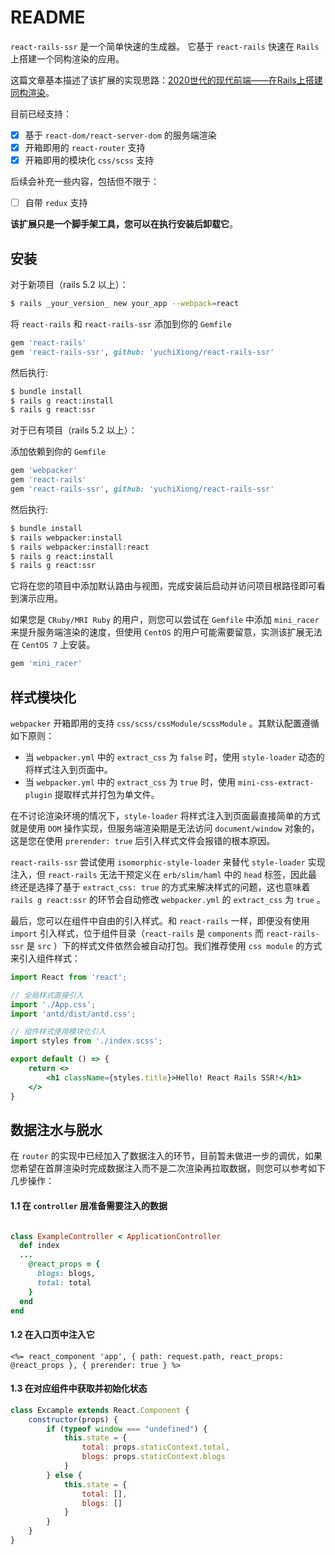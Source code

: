 # README

`react-rails-ssr` 是一个简单快速的生成器。 它基于 `react-rails` 快速在 `Rails` 上搭建一个同构渲染的应用。

这篇文章基本描述了该扩展的实现思路：[2020世代的现代前端——在Rails上搭建同构渲染](https://burogu.bubuyu.top/blogs/47)。

目前已经支持：

- [x] 基于 `react-dom/react-server-dom` 的服务端渲染
- [x] 开箱即用的 `react-router` 支持
- [x] 开箱即用的模块化 `css/scss` 支持

后续会补充一些内容，包括但不限于：

- [ ] 自带 `redux` 支持

**该扩展只是一个脚手架工具，您可以在执行安装后卸载它**。

## 安装

对于新项目（rails 5.2 以上）：

```bash
$ rails _your_version_ new your_app --webpack=react
```

将 `react-rails` 和 `react-rails-ssr` 添加到你的 `Gemfile`

```ruby
gem 'react-rails'
gem 'react-rails-ssr', github: 'yuchiXiong/react-rails-ssr'
```

然后执行:

```bash
$ bundle install
$ rails g react:install
$ rails g react:ssr
```

对于已有项目（rails 5.2 以上）：

添加依赖到你的 `Gemfile`

```ruby
gem 'webpacker'
gem 'react-rails'
gem 'react-rails-ssr', github: 'yuchiXiong/react-rails-ssr'
```

然后执行:

```bash
$ bundle install
$ rails webpacker:install
$ rails webpacker:install:react
$ rails g react:install
$ rails g react:ssr
```

它将在您的项目中添加默认路由与视图，完成安装后启动并访问项目根路径即可看到演示应用。

如果您是 `CRuby/MRI Ruby` 的用户，则您可以尝试在 `Gemfile` 中添加 `mini_racer` 来提升服务端渲染的速度，但使用 `CentOS` 的用户可能需要留意，实测该扩展无法在 `CentOS 7` 上安装。

```ruby
gem 'mini_racer'
```

## 样式模块化

`webpacker` 开箱即用的支持 `css/scss/cssModule/scssModule` 。其默认配置遵循如下原则：

- 当 `webpacker.yml` 中的 `extract_css` 为 `false` 时，使用 `style-loader` 动态的将样式注入到页面中。
- 当 `webpacker.yml` 中的 `extract_css` 为 `true` 时，使用 `mini-css-extract-plugin` 提取样式并打包为单文件。

在不讨论渲染环境的情况下，`style-loader` 将样式注入到页面最直接简单的方式就是使用 `DOM` 操作实现，但服务端渲染期是无法访问 `document/window`
对象的，这是您在使用 `prerender: true` 后引入样式文件会报错的根本原因。

`react-rails-ssr` 尝试使用 `isomorphic-style-loader` 来替代 `style-loader` 实现注入，但 `react-rails` 无法干预定义在 `erb/slim/haml`
中的 `head` 标签，因此最终还是选择了基于 `extract_css: true` 的方式来解决样式的问题，这也意味着 `rails g react:ssr` 的环节会自动修改 `webpacker.yml`
的 `extract_css` 为 `true` 。

最后，您可以在组件中自由的引入样式。和 `react-rails` 一样，即便没有使用 `import` 引入样式，位于组件目录（`react-rails` 是 `components` 而 `react-rails-ssr`
是 `src`
）下的样式文件依然会被自动打包。我们推荐使用 `css module` 的方式来引入组件样式：

```jsx
import React from 'react';

// 全局样式直接引入
import './App.css';
import 'antd/dist/antd.css';

// 组件样式使用模块化引入
import styles from './index.scss';

export default () => {
    return <>
        <h1 className={styles.title}>Hello! React Rails SSR!</h1>
    </>
}
```

## 数据注水与脱水

在 `router` 的实现中已经加入了数据注入的环节，目前暂未做进一步的调优，如果您希望在首屏渲染时完成数据注入而不是二次渲染再拉取数据，则您可以参考如下几步操作：

#### 1.1 在 `controller` 层准备需要注入的数据

```ruby

class ExampleController < ApplicationController
  def index
  ...
    @react_props = {
      blogs: blogs,
      total: total
    }
  end
end
```

#### 1.2 在入口页中注入它

```erb
<%= react_component 'app', { path: request.path, react_props: @react_props }, { prerender: true } %>
```

#### 1.3 在对应组件中获取并初始化状态

```javascript
class Excample extends React.Component {
    constructor(props) {
        if (typeof window === "undefined") {
            this.state = {
                total: props.staticContext.total,
                blogs: props.staticContext.blogs
            }
        } else {
            this.state = {
                total: [],
                blogs: []
            }
        }
    }
}
```